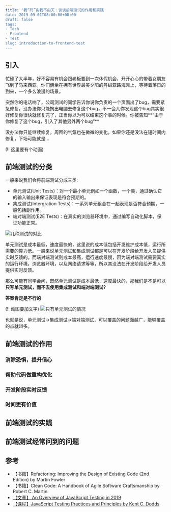 ```yaml
---
title: "我“码”由我不由天：谈谈前端测试的作用和实践
date: 2019-09-01T08:00:00+08:00
draft: false
tags:
- Tech
- Frontend
- Test
slug: introduction-to-frontend-test
---
```


## 引入
忙碌了大半年，好不容易有机会跟老板要到一次休假机会，开开心心的带着女朋友飞到了马来西亚。你们俩坐在拥有世界最美夕阳的丹绒亚路海滩上，等待着落日的到来，一个多么浪漫的场景。

突然你的电话响了，公司测试的同学告诉你说你负责的一个页面出了bug，需要紧急修复。没办法你只能掏出电脑去修复这个bug，不一会儿你发现这个bug其实很好修复你很快就修复完了，正当你以为可以结束这个事的时候。你被告知**“由于你修复了这个bug，引入了其他另外两个bug”**

没办法你只能继续修复，周围的气氛也在微微的变化，如果你还是没法在短时间内修复，下场可能就是...

(!! 这里要有个动画)

## 前端测试的分类
一般来说我们会将前端测试分成三类:

- 单元测试(Unit Tests)：对一个最小单元例如一个函数，一个类，通过确认它的输入输出来保证表现是符合预期的。
- 集成测试(Intergration Tests)：一系列单元组合在一起表现是否符合预期，一般包括副作用。
- 端对端测试(E2E Tests)：在真实的浏览器环境中，通过编写自动化脚本，保证功能正常。

![几种测试的对比](./test_compare.png)

单元测试是成本最低，速度最快的，这里说的成本低包括开发维护成本低，运行所需要的算力低。一般来说单元测试和集成测试都是可以在开发阶段给开发人员提供实时反馈的。而端对端测试则成本最高，运行速度最慢，因为端对端测试需要真实的运行环境，浏览器环境，以及网络请求等等，所以其没法在开发阶段给开发人员提供实时反馈。

那么可能有同学会问，既然单元测试是成本最低，速度最快的，那我们是不是可以**只写单元测试，而不去使用集成测试和端对端测试?**

**答案肯定是不行的**

(!! 动图要加文字)
![只有单元测试的情况](./unit_test_only.gif)

也就是说，单元测试->集成测试->端对端测试，可以覆盖的问题面越广，能够覆盖的点就越多。

## 前端测试的作用

### 消除恐惧，提升信心

### 帮助代码做重构优化

### 开发阶段实时反馈

### 时间更有价值

## 前端测试的实践

## 前端测试经常问到的问题

## 参考
- 【书籍】Refactoring: Improving the Design of Existing Code (2nd Edition) by Martin Fowler
- 【书籍】Clean Code: A Handbook of Agile Software Craftsmanship by Robert C. Martin
- [【文章】 An Overview of JavaScript Testing in 2019 ]( https://medium.com/welldone-software/an-overview-of-javascript-testing-in-2019-264e19514d0a )
- [【课程】JavaScript Testing Practices and Principles by Kent C. Dodds]( https://frontendmasters.com/courses/testing-practices-principles/ )